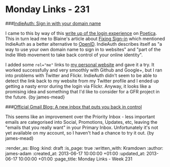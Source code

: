 Monday Links - 231
============

###[IndieAuth: Sign in with your domain name](https://indieauth.com/)

I came to this by way of this [write up of the login experience](http://www.tbray.org/ongoing/When/201x/2013/06/07/Why-findIDP) on [Poetica](https://poetica.com/). This in turn lead me to Blaine's article about [Fixing Sign-in](http://blog.romeda.org/2013/06/thoughts-on-signin.html) which mentioned IndieAuth as a better alternative to [OpenID](http://openid.net/). IndieAuth describes itself as "a way to use your own domain name to sign in to websites" and "part of the Indie Web movement to take back control of your online identity".

I added some `rel="me"` links to [my personal website](http://jamesmead.org) and gave it a try. It worked successfully and very smoothly with Github and Google+, but I ran into problems with Twitter and Flickr. IndieAuth didn't seem to be able to detect the link back to my website from my Twitter profile and I ended up getting a nasty error during the login via Flickr. Anyway, it looks like a promising idea and something that I'd like to consider for a GFR project in the future. {by james-mead}

###[Official Gmail Blog: A new inbox that puts you back in control](http://gmailblog.blogspot.co.uk/2013/05/a-new-inbox-that-puts-you-back-in.html)

This seems like an improvement over the Priority Inbox - less important emails are categorised into Social, Promotions, Updates, etc, leaving the "emails that you really want" in your Primary Inbox. Unfortunately it's not yet available on my account, so I haven't had a chance to try it out. {by james-mead}

:render_as: Blog
:kind: draft
:is_page: true
:written_with: Kramdown
:author: james-adam
:created_at: 2013-06-17 10:00:00 +01:00
:updated_at: 2013-06-17 10:00:00 +01:00
:page_title: Monday Links - Week 231
